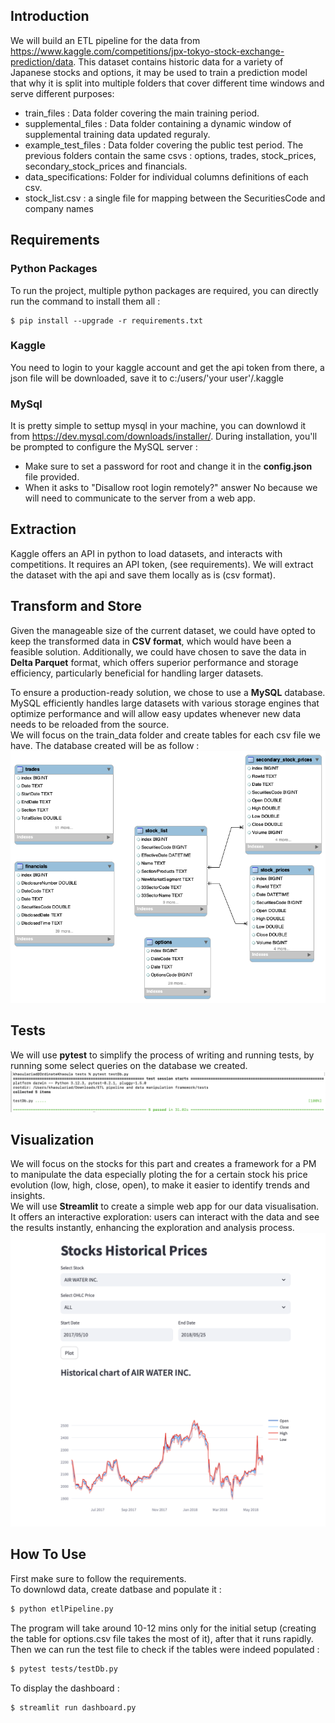 ## Introduction
We will build an ETL pipeline for the data from https://www.kaggle.com/competitions/jpx-tokyo-stock-exchange-prediction/data.
This dataset contains historic data for a variety of Japanese stocks and options, it may be used to train a prediction model that why it is split into multiple folders that cover different time windows and serve different purposes: 
- train_files : Data folder covering the main training period.
- supplemental_files : Data folder containing a dynamic window of supplemental training data updated reguraly.
- example_test_files : Data folder covering the public test period.
  The previous folders contain the same csvs : options, trades, stock_prices, secondary_stock_prices and financials.
- data_specifications: Folder for individual columns definitions of each csv.
- stock_list.csv : a single file for mapping between the SecuritiesCode and company names

## Requirements
### Python Packages
To run the project, multiple python packages are required, you can directly run the command to install them all :
```shell
$ pip install --upgrade -r requirements.txt 
```

### Kaggle
You need to login to your kaggle account and get the api token from there, a json file will be downloaded, save it to c:/users/'your user'/.kaggle

### MySql
It is pretty simple to settup mysql in your machine, you can downlowd it from https://dev.mysql.com/downloads/installer/. During installation, you'll be prompted to configure the MySQL server :
- Make sure to set a password for root and change it in the **config.json** file provided.
- When it asks to "Disallow root login remotely?" answer No because we will need to communicate to the server from a web app.
  
## Extraction 
Kaggle offers an API in python to load datasets, and interacts with competitions. It requires an API token, (see requirements).
We will extract the dataset with the api and save them locally as is (csv format).

## Transform and Store
Given the manageable size of the current dataset, we could have opted to keep the transformed data in **CSV format**, which would have been a feasible solution. Additionally, we could have chosen to save the data in **Delta Parquet** format, which offers superior performance and storage efficiency, particularly beneficial for handling larger datasets.  

To ensure a production-ready solution, we chose to use a **MySQL** database. MySQL efficiently handles large datasets with various storage engines that optimize performance and will allow easy updates whenever new data needs to be reloaded from the source.  
We will focus on the train_data folder and create tables for each csv file we have.
The database created will be as follow : 
<img src=https://github.com/khaoulariad/JPX-Tokyo-Stock-Exchange-DATA/blob/main/diagram%20eer.drawio.png >

## Tests 
We will use **pytest** to simplify the process of writing and running tests, by running some select queries on the database we created.
<img src=https://github.com/khaoulariad/JPX-Tokyo-Stock-Exchange-DATA/blob/main/tests.png>

## Visualization
We will focus on the stocks for this part and creates a framework for a PM to manipulate the data especially ploting the for a certain stock his price evolution (low, high, close, open), to make it easier to identify trends and insights.  
We will use **Streamlit** to create a simple web app for our data visualisation. It offers an interactive exploration: users can interact with the data and see the results instantly, enhancing the exploration and analysis process.
<img src=https://github.com/khaoulariad/JPX-Tokyo-Stock-Exchange-DATA/blob/main/dashboard.png >

## How To Use
First make sure to follow the requirements.  
To downlowd data, create datbase and populate it :
```sh
$ python etlPipeline.py
```
The program will take around 10-12 mins only for the initial setup (creating the table for options.csv file takes the most of it), after that it runs rapidly.   
Then we can run the test file to check if the tables were indeed populated :
```sh
$ pytest tests/testDb.py
```

To display the dashboard :
```sh
$ streamlit run dashboard.py
```
